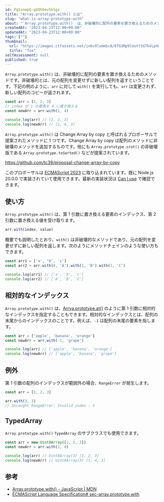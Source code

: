 ```yaml
---
id: PgSsnmpQ-gUQh6ev5kSgs
title: "Array.prototype.with() とは"
slug: "what-is-array-prototype-with"
about: "`Array.prototype.with()` は、非破壊的に配列の要素を置き換えるためのメソッドです。非破壊的とは、元の配列を変更せずに新しい配列を返すということです。`arr` に対して `with()` を実行しても、`arr` は変更されず、新しい配列のコピーが返されます。"
createdAt: "2023-04-23T12:00+09:00"
updatedAt: "2023-04-23T12:00+09:00"
tags: [""]
thumbnail:
  url: "https://images.ctfassets.net/in6v9lxmm5c8/6TG3Mp9lUott5GTkVLpVdH/15d41aaca34fe13d1696774a4532d2ab/___Pngtree___vector_fox_585540.png"
  title: "fox"
selfAssessment: null
published: true
---
```

`Array.prototype.with()` は、非破壊的に配列の要素を置き換えるためのメソッドです。非破壊的とは、元の配列を変更せずに新しい配列を返すということです。下記の例のように、`arr` に対して `with()` を実行しても、`arr` は変更されず、新しい配列のコピーが返されます。

```js
const arr = [1, 2, 3]
// index が 1 の要素を 4 に置き換える
const newArr = arr.with(1, 4)

console.log(arr) // [1, 2, 3]
console.log(newArr) // [1, 4, 3]
```

`Array.prototype.with()` は Change Array by copy と呼ばれるプロポーサルで提案されたメソッドに 1 つです。Change Array by copy は配列のメソッドに非破壊のメソッドを追加するものです。他にも `Array.prototype.srot()` の非破壊版である `Array.prototype.toSorted()` などが提案されています。

https://github.com/tc39/proposal-change-array-by-copy

このプロポーサルは [ECMAScript 2023](https://tc39.es/ecma262/2023/) に取り込まれています。既に Node.js 20.0.0 で実装されていて使用できます。最新の実装状況は [Can I use](https://caniuse.com/mdn-javascript_builtins_array_with) で確認できます。


## 使い方

`Array.prototype.with()` は、第 1 引数に置き換える要素のインデックス、第 2 引数に置き換える値を受け取ります。

```js
arr.with(index, value)
```

概要でも説明したとおり、`with()` は非破壊的なメソッドであり、元の配列を変更せずに新しい配列を返します。次のようにメソッドチェインのような使い方もできます。

```js
const arr1 = ['a', 'b', 'c']
const arr2 = arr.with(0, 'A').with(1, 'B').with(2, 'C')

console.log(arr1) // ['a', 'b', 'c']
console.log(arr2) // ['A', 'B', 'C']
```

## 相対的なインデックス

`Array.prototype.with()` は、[Arrya.prototype.at()](https://developer.mozilla.org/ja/docs/Web/JavaScript/Reference/Global_Objects/Array/at) のように第 1 引数に相対的なインデックスを指定することもできます。相対的なインデックスとは、配列の末尾からのインデックスのことです。例えば、`-1` は配列の末尾の要素を指します。

```js
const arr = ['apple', 'banana', 'orange']
const newArr = arr.with(-1, 'grape')

console.log(arr) // ['apple', 'banana', 'orange']
console.log(newArr) // ['apple', 'banana', 'grape']
```

## 例外

第 1 引数の配列のインデックスが範囲外の場合、`RangeError` が発生します。

```js
const arr = [1, 2, 3]

arr.with(3, 3)
// Uncaught RangeError: Invalid index : 3
```

## TypedArray

`Array.prototype.with()` `TypedArray` のサブクラスでも使用できます。

```js
const arr = new Uint8Array([1, 2, 3])
const newArr = arr.with(1, 4)

console.log(arr) // Uint8Array(3) [1, 2, 3]
console.log(newArr) // Uint8Array(3) [1, 4, 3]
```

## 参考

- [Array.prototype.with() - JavaScript | MDN](https://developer.mozilla.org/en-US/docs/Web/JavaScript/Reference/Global_Objects/Array/with)
- [ECMAScript Language Specification# sec-array.prototype.with](https://tc39.es/ecma262/multipage/indexed-collections.html#sec-array.prototype.with)
